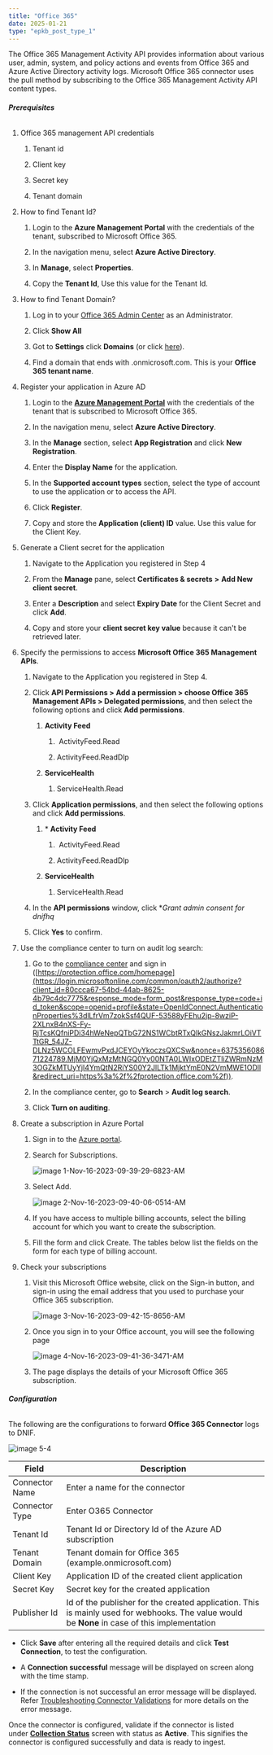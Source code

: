 ```yaml
---
title: "Office 365"
date: 2025-01-21
type: "epkb_post_type_1"
---
```


The Office 365 Management Activity API provides information about various user, admin, system, and policy actions and events from Office 365 and Azure Active Directory activity logs. Microsoft Office 365 connector uses the pull method by subscribing to the Office 365 Management Activity API content types.

###### **Prerequisites**

1. Office 365 management API credentials
    1. Tenant id
    
    3. Client key
    
    5. Secret key
    
    7. Tenant domain

3. How to find Tenant Id?
    1. Login to the **Azure Management Portal** with the credentials of the tenant, subscribed to Microsoft Office 365.
    
    3. In the navigation menu, select **Azure Active Directory**.
    
    5. In **Manage**, select **Properties**.
    
    7. Copy the **Tenant Id**, Use this value for the Tenant Id.

5. How to find Tenant Domain?
    1. Log in to your [Office 365 Admin Center](https://login.microsoftonline.com/common/oauth2/authorize?client_id=00000006-0000-0ff1-ce00-000000000000&response_mode=form_post&response_type=code%20id_token&scope=openid%20profile&state=OpenIdConnect.AuthenticationProperties%3DGllqc-oCDIDL9T7VZg5AqGREHr04Wc6wg-GHeLj11DoH3cpUk2r-LoaDVyumVLZX9uSM0PAdMQppvKJ4wb_g8mdJeiQ39_qxMxItJVyfz13dt5PvL1MAj0jwvC-PeGYVypIvDfl2L1P8_mjo9Io4KQ&nonce=637534722015210560.M2M1NWVhZGEtOTczOS00OTYyLWI2MjEtNzI2NTIzZjQ4OWQzN2ZjOTk0OTgtY2E2Zi00NDVlLTg1OTEtNDRlMjVhYTkzNGNk&redirect_uri=https%3A%2F%2Fportal.office.com%2Flanding&ui_locales=en-GB&mkt=en-GB&client-request-id=588ddcf0-19c1-4e51-85fd-f08fe6056912&x-client-SKU=ID_NET45&x-client-ver=6.6.0.0) as an Administrator.
    
    3. Click **Show All**
    
    5. Got to **Settings** click **Domains** (or click [here](https://login.microsoftonline.com/common/oauth2/authorize?client_id=00000006-0000-0ff1-ce00-000000000000&response_mode=form_post&response_type=code%20id_token&scope=openid%20profile&state=OpenIdConnect.AuthenticationProperties%3DLE1O9WhCS6ZX1-9JtUwIK7fa26EirsBqu7XZfaqEZA4A9S7NDeVMIEnq4oCoKXO_tc26bovkGT1ysvql-dU6okhNztyG48E73qX3hBCgK8BzQfZcuzdLuXr0MsuKzFDaoq3T7pblwknFOu9nSAWrsvKjR3hprj2lYYFybZJuMIA&nonce=637534722619945290.ZTBkYmY0ZDgtMDM5NS00Yzk0LTk0ZTYtNWVhMWE5MWE0NDJhNzMwYWY2NjgtY2JlNi00ZDFhLWJjZmMtYWUwZTdiMWEzNjM0&redirect_uri=https%3A%2F%2Fportal.office.com%2Flanding&ui_locales=en-GB&mkt=en-GB&client-request-id=588ddcf0-19c1-4e51-85fd-f08fe6056912&x-client-SKU=ID_NET45&x-client-ver=6.6.0.0)).
    
    7. Find a domain that ends with .onmicrosoft.com. This is your **Office 365 tenant name**.

7. Register your application in Azure AD
    1. Login to the **[Azure Management Portal](https://login.microsoftonline.com/organizations/oauth2/v2.0/authorize?client_id=c44b4083-3bb0-49c1-b47d-974e53cbdf3c&response_type=code%20id_token&scope=https%3A%2F%2Fmanagement.core.windows.net%2F%2Fuser_impersonation%20openid%20email%20profile&state=OpenIdConnect.AuthenticationProperties%3DRIG_-eJbX5ZlmaZ76Cv5oU5PPAPmskll8pMwM0zNCJdwG9Y5LsAOflWglNRW0fNkmy1Qnw3J4hq9b9vtCyCTCyOEWtX49rBl53CvEtM5a_G_va5BAmjvUlRa10kghJBlbjA60xum_Zu_9-d8SNvXbLpzKBr0rPmEe1qOcstOl0LsfSAKfwkZHfk5C7q6r8JKfwPRkLxjFxj0VN3_0GMkchSlDtaHeSB7ZGgfBqp9RfmgVVO1eZXxYMdm3F4Fo0x7O_h5czAgn6hyvOfVYOyDhq03WnKW9MrOXBrZmTp-JPaBPNLpVITV6v9_MI42CF_T&response_mode=form_post&nonce=637535601312092800.MzQ1ZGM3YjUtMzcyNS00MjZlLWE3YzAtNjI0NDhlNDljMjI4N2MzMjJmYWYtMzUxOS00YWMyLWE1ODMtZDY0OWFiODYyZGJj&redirect_uri=https%3A%2F%2Fportal.azure.com%2Fsignin%2Findex%2F&site_id=501430&client-request-id=d5318f7a-4a0b-4a15-befa-9b7641d70dd1&x-client-SKU=ID_NET45&x-client-ver=5.3.0.0)** with the credentials of the tenant that is subscribed to Microsoft Office 365.
    
    3. In the navigation menu, select **Azure Active Directory**.
    
    5. In the **Manage** section, select **App Registration** and click **New Registration**.
    
    7. Enter the **Display Name** for the application.
    
    9. In the **Supported account types** section, select the type of account to use the application or to access the API.
    
    11. Click **Register**.
    
    13. Copy and store the **Application (client) ID** value. Use this value for the Client Key.

9. Generate a Client secret for the application
    1. Navigate to the Application you registered in Step 4
    
    3. From the **Manage** pane, select **Certificates & secrets** **\>** **Add New client secret**.
    
    5. Enter a **Description** and select **Expiry Date** for the Client Secret and click **Add**.
    
    7. Copy and store your **client secret key value** because it can't be retrieved later.

11. Specify the permissions to access **Microsoft Office 365 Management APIs**.
    1. Navigate to the Application you registered in Step 4.
    
    3. Click **API Permissions > Add a permission > choose Office 365 Management APIs > Delegated permissions**, and then select the following options and click **Add permissions**.
        1. **Activity Feed**
            1.  ActivityFeed.Read
            
            3. ActivityFeed.ReadDlp
        
        3. **ServiceHealth**
            1. ServiceHealth.Read
    
    5. Click **Application permissions**, and then select the following options and click **Add permissions**.
        1. \* **Activity Feed**
            1.  ActivityFeed.Read
            
            3. ActivityFeed.ReadDlp
        
        3. **ServiceHealth**
            1. ServiceHealth.Read
    
    7. In the **API permissions** window, click \*_Grant admin consent for dnifhq_
    
    9. Click **Yes** to confirm.

13. Use the compliance center to turn on audit log search:
    1. Go to the [compliance center](https://login.microsoftonline.com/common/oauth2/authorize?client_id=80ccca67-54bd-44ab-8625-4b79c4dc7775&response_mode=form_post&response_type=code+id_token&scope=openid+profile&state=OpenIdConnect.AuthenticationProperties%3dnw-77Uh5xOdBKEOSgfZ-42RF9dkSGEe2L7Zpfx7ca5fV-cd_Mw0vHtDglGVB1Zc1SHm16mGt7vOalESfWVtOWoRVAs5p-sX7ymndf4K0-oVGqHz6yugAD7pG-jce3M8u38vR1UQw3u7ZrxnAWtLeBQ&nonce=637535608337171334.YWE5YTEzODUtNDEzNi00NWY0LWE0YWItMDJkZThkMDQ4OWVmN2IwNGQ5ZTctMWUwYi00NDkyLTllMjgtOGIwMmZkYmRiNzFh&redirect_uri=https%3a%2f%2fprotection.office.com%2f) and sign in ([https://protection.office.com/homepage](https://login.microsoftonline.com/common/oauth2/authorize?client_id=80ccca67-54bd-44ab-8625-4b79c4dc7775&response_mode=form_post&response_type=code+id_token&scope=openid+profile&state=OpenIdConnect.AuthenticationProperties%3dlLfrVm7zokSsf4QUF-53588yFEhu2jp-8wziP-2XLnxB4nXS-Fy-RjTcsKQfniPDi34hWeNepQTbG72NS1WCbtRTxQlkGNszJakmrLOiVTTtGR_54JZ-DLNz5WCOLFEwmvPxdJCEYOyYkoczsQXCSw&nonce=637535608671224789.MjM0YjQxMzMtNGQ0Yy00NTA0LWIxODEtZTliZWRmNzM3OGZkMTUyYjI4YmQtN2RiYS00Y2JlLTk1MjktYmE0N2VmMWE1ODll&redirect_uri=https%3a%2f%2fprotection.office.com%2f)).
    
    3. In the compliance center, go to **Search** > **Audit log search**.
    
    5. Click **Turn on auditing**.

15. Create a subscription in Azure Portal
    1. Sign in to the [Azure portal](https://portal.azure.com/#home).
    
    3. Search for Subscriptions.  
          
          
        ![image 1-Nov-16-2023-09-39-29-6823-AM](./Office365-img/Office365-1.webp)  
          
        
    
    5. Select Add.  
          
        ![image 2-Nov-16-2023-09-40-06-0514-AM](./Office365-img/Office365-2.webp)  
          
        
    
    7. If you have access to multiple billing accounts, select the billing account for which you want to create the subscription.
    
    9. Fill the form and click Create. The tables below list the fields on the form for each type of billing account.

17. Check your subscriptions
    1. Visit this Microsoft Office website, click on the Sign-in button, and sign-in using the email address that you used to purchase your Office 365 subscription.  
          
        ![image 3-Nov-16-2023-09-42-15-8656-AM](./Office365-img/Office365-3.webp)  
          
        
    
    3. Once you sign in to your Office account, you will see the following page  
          
        ![image 4-Nov-16-2023-09-41-36-3471-AM](./Office365-img/Office365-4.webp)  
          
        
    
    5. The page displays the details of your Microsoft Office 365 subscription.

###### **Configuration**

The following are the configurations to forward **Office 365 Connector** logs to DNIF.‌

![image 5-4](./Office365-img/Office365-5.webp)

| **Field**  | **Description** |
| --- | --- |
| Connector Name | Enter a name for the connector |
| Connector Type | Enter O365 Connector |
| Tenant Id | Tenant Id or Directory Id of the Azure AD subscription |
| Tenant Domain | Tenant domain for Office 365 (example.onmicrosoft.com) |
| Client Key | Application ID of the created client application |
| Secret Key | Secret key for the created application |
| Publisher Id | Id of the publisher for the created application. This is mainly used for webhooks. The value would be **None**​ in case of this implementation |

- Click **Save** after entering all the required details and click **Test Connection**, to test the configuration.

- A **Connection successful** message will be displayed on screen along with the time stamp.

- If the connection is not successful an error message will be displayed. Refer [Troubleshooting Connector Validations](https://dnif.it/kb/troubleshooting-and-debugging/troubleshooting-connector-validations/) for more details on the error message.

Once the connector is configured, validate if the connector is listed under **[Collection Status](https://dnif.it/kb/operations/collection-status/)** screen with status as **Active**. This signifies the connector is configured successfully and data is ready to ingest.
